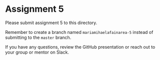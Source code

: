 # Assignment 5

Please submit assignment 5 to this directory.

Remember to create a branch named `mariamihaelafainarea-5` 
instead of submitting to the `master` branch.

If you have any questions, review the GitHub presentation or reach
out to your group or mentor on Slack.
